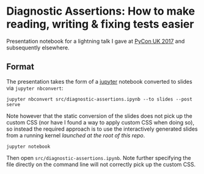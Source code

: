 # Diagnostic Assertions: How to make reading, writing & fixing tests easier

Presentation notebook for a lightning talk I gave at [PyCon UK 2017](http://2017.pyconuk.org/) and subsequently elsewhere.

## Format

The presentation takes the form of a [jupyter](https://jupyter.org/) notebook
converted to slides via `jupyter nbconvert`:

``` console
jupyter nbconvert src/diagnostic-assertions.ipynb --to slides --post serve
```

Note however that the static conversion of the slides does not pick up the
custom CSS (nor have I found a way to apply custom CSS when doing so), so
instead the required approach is to use the interactively generated slides from
a running kernel _launched at the root of this repo_.

``` console
jupyter notebook
```

Then open `src/diagnostic-assertions.ipynb`. Note further specifying the file
directly on the command line will not correctly pick up the custom CSS.
